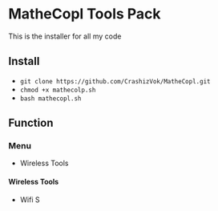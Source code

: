 # MatheCopl Tools Pack
This is the installer for all my code

## Install
- `git clone https://github.com/CrashizVok/MatheCopl.git`
- `chmod +x mathecolp.sh`
- `bash mathecopl.sh`
## Function
### Menu 
- Wireless Tools
#### Wireless Tools
- Wifi S
  

